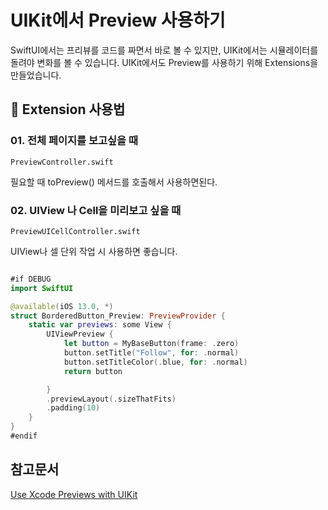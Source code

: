 # UIKit에서 Preview 사용하기

SwiftUI에서는 프리뷰를 코드를 짜면서 바로 볼 수 있지만, UIKit에서는 시뮬레이터를 돌려야 변화를 볼 수 있습니다.
UIKit에서도 Preview를 사용하기 위해 Extensions을 만들었습니다.

## 📌 Extension 사용법

### 01. 전체 페이지를 보고싶을 때

`PreviewController.swift` 

필요할 때 toPreview() 메서드를 호출해서 사용하면된다.


### 02. UIView 나 Cell을 미리보고 싶을 때

`PreviewUICellController.swift` 

UIView나 셀 단위 작업 시 사용하면 좋습니다.

```swift

#if DEBUG
import SwiftUI

@available(iOS 13.0, *)
struct BorderedButton_Preview: PreviewProvider {
    static var previews: some View {
        UIViewPreview {
            let button = MyBaseButton(frame: .zero)
            button.setTitle("Follow", for: .normal)
            button.setTitleColor(.blue, for: .normal)
            return button

        }
        .previewLayout(.sizeThatFits)
        .padding(10)
    }
}
#endif


```
 
 
## 참고문서
[Use Xcode Previews with UIKit](https://fluffy.es/xcode-previews-uikit/)
